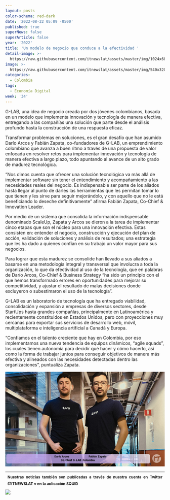 ```yaml
---
layout: posts
color-schema: red-dark
date: '2022-08-22 05:09 -0500'
published: true
superNews: false
superArticle: false
year: '2022'
title: 'Un modelo de negocio que conduce a la efectividad '
detail-image: >-
  https://raw.githubusercontent.com/itnewslat/assets/master/img/1024x680/g-lab-g.jpg
image: >-
  https://raw.githubusercontent.com/itnewslat/assets/master/img/540x320/g-lab-p.jpg
categories:
  - Colombia
tags:
  - Economía Digital
week: '34'
---
```

G-LAB, una idea de negocio creada por dos jóvenes colombianos, basada en un modelo que implementa innovación y tecnología de manera efectiva, entregando a las compañías una solución que parte desde el análisis profundo hasta la construcción de una respuesta eficaz. 
 
Transformar problemas en soluciones, es el gran desafío que han asumido Darío Arcos y Fabián Zapata, co-fundadores de G-LAB, un emprendimiento colombiano que avanza a buen ritmo a través de una propuesta de valor enfocada en resolver retos para implementar innovación y tecnología de manera efectiva a largo plazo, todo apuntando al avance de un alto grado de madurez tecnológica. 
 
“Nos dimos cuenta que ofrecer una solución tecnológica va más allá de implementar software sin tener el entendimiento y acompañamiento a las necesidades reales del negocio. Es indispensable ser parte de los aliados hasta llegar al punto de darles las herramientas que les permitan tomar lo que tienen y les sirve para seguir mejorándolo, y con aquello que no le está beneficiando lo deseche definitivamente” afirma Fabián Zapata, Co-Chief & Innovation Leader.
 
Por medio de un sistema que consolida la información indispensable denominado ScaleUp, Zapata y Arcos se dieron a la tarea de implementar cinco etapas que son el núcleo para una innovación efectiva. Estas consisten en: entender el negocio, construcción y ejecución del plan de acción, validación de soluciones y análisis de resultados; una estrategia que les ha dado a quienes confían en su trabajo un valor mayor para sus negocios. 
 
Para lograr que esta madurez se consolide han llevado a sus aliados a basarse en una metodología integral y transversal que involucra a toda la organización, lo que da efectividad al uso de la tecnología, que en palabras de Darío Arcos, Co-Chief & Business Strategy “ha sido un principio con el que hemos transformado errores en oportunidades para mejorar su competitividad, y ajustar el resultado de malas decisiones donde excluyeron o subestimaron el uso de la tecnología”. 
 
G-LAB es un laboratorio de tecnología que ha entregado viabilidad, consolidación y expansión a empresas de diversos sectores, desde StartUps hasta grandes compañías, principalmente en Latinoamérica y recientemente constituidos en Estados Unidos, pero con proyecciones muy cercanas para exportar sus servicios de desarrollo web, móvil, multiplataforma e inteligencia artificial a Canadá y Europa.
 
“Confiamos en el talento creciente que hay en Colombia, por eso implementamos una nueva tendencia de equipos dinámicos, “agile squads”, los cuales tienen autonomía para decidir qué hacer y cómo hacerlo, así como la forma de trabajar juntos para conseguir objetivos de manera más efectiva y alineados con las necesidades detectadas dentro las organizaciones”, puntualiza Zapata.

![](https://raw.githubusercontent.com/itnewslat/assets/master/img/540x320/g-lab-p.jpg)

<table style="height: 42px;" width="569">
<tbody>
<tr>
<td style="text-align: justify;"><sub><strong>Nuestras noticias también son publicadas a través de nuestra cuenta en Twitter <a href="https://twitter.com/itnewslat?lang=es">@ITNEWSLAT</a> y en la aplicación <a href="https://squidapp.co/en/">SQUID</a></strong></sub></td>
</tr>
</tbody>
</table>

<img src="https://tracker.metricool.com/c3po.jpg?hash=56f88a41e39ab42c063cc51676587a04"/>